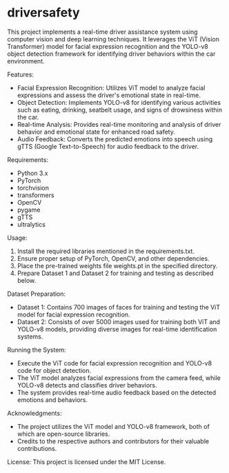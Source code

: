 # driversafety
This project implements a real-time driver assistance system using computer vision and deep learning techniques. It leverages the ViT (Vision Transformer) model for facial expression recognition and the YOLO-v8 object detection framework for identifying driver behaviors within the car environment.

Features:
- Facial Expression Recognition: Utilizes ViT model to analyze facial expressions and assess the driver's emotional state in real-time.
- Object Detection: Implements YOLO-v8 for identifying various activities such as eating, drinking, seatbelt usage, and signs of drowsiness within the car.
- Real-time Analysis: Provides real-time monitoring and analysis of driver behavior and emotional state for enhanced road safety.
- Audio Feedback: Converts the predicted emotions into speech using gTTS (Google Text-to-Speech) for audio feedback to the driver.

Requirements:
- Python 3.x
- PyTorch
- torchvision
- transformers
- OpenCV
- pygame
- gTTS
- ultralytics

Usage:
1. Install the required libraries mentioned in the requirements.txt.
2. Ensure proper setup of PyTorch, OpenCV, and other dependencies.
3. Place the pre-trained weights file weights.pt in the specified directory.
4. Prepare Dataset 1 and Dataset 2 for training and testing as described below.

Dataset Preparation:
- Dataset 1: Contains 700 images of faces for training and testing the ViT model for facial expression recognition.
- Dataset 2: Consists of over 5000 images used for training both ViT and YOLO-v8 models, providing diverse images for real-time identification systems.


Running the System:
- Execute the ViT code for facial expression recognition and YOLO-v8 code for object detection.
- The ViT model analyzes facial expressions from the camera feed, while YOLO-v8 detects and classifies driver behaviors.
- The system provides real-time audio feedback based on the detected emotions and behaviors.

Acknowledgments:
- The project utilizes the ViT model and YOLO-v8 framework, both of which are open-source libraries.
- Credits to the respective authors and contributors for their valuable contributions.

License:
This project is licensed under the MIT License.
